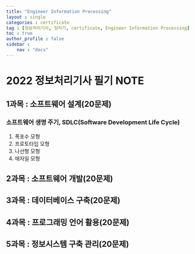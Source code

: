 ```yaml
---
title: "Engineer Information Processing"
layout : single
categories : certificate
tag : [정보처리기사, 정처기, certificate, Engineer Information Processing]
toc : true
author_profile : false
sidebar :
    nav : "docs"
---
```


# 2022 정보처리기사 필기 NOTE
## 1과목 : 소프트웨어 설계(20문제)
### 소프트웨어 생명 주기, SDLC(Software Development Life Cycle)

1. 폭포수 모형
2. 프로토타입 모형
3. 나선형 모형
4. 애자일 모형

## 2과목 : 소프트웨어 개발(20문제)
## 3과목 : 데이터베이스 구축(20문제)
## 4과목 : 프로그래밍 언어 활용(20문제)
## 5과목 : 정보시스템 구축 관리(20문제)